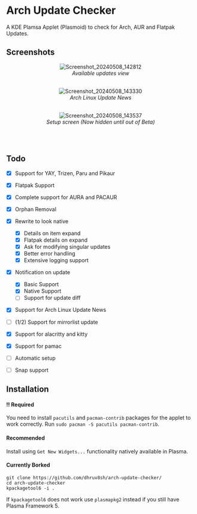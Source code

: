 # Arch Update Checker
A KDE Plamsa Applet (Plasmoid) to check for Arch, AUR and Flatpak Updates.

## Screenshots

<div align="center">
<p>
  
![Screenshot_20240508_142812](https://github.com/dhruv8sh/arch-update-checker/assets/67322047/aebae6ed-d075-4a8c-b5ee-57de7fe6c1c7)<br/>
<i>Available updates view</i>
<br/><br/>
</p>

<p>
  
![Screenshot_20240508_143330](https://github.com/dhruv8sh/arch-update-checker/assets/67322047/5edb0542-12f2-40e2-8cb8-1faa348b96ff)<br/>
<i>Arch Linux Update News</i>
<br/><br/>
</p>

<p>

![Screenshot_20240508_143537](https://github.com/dhruv8sh/arch-update-checker/assets/67322047/91ee7d25-54fd-4191-b65e-51533aa27f8e)<br/>
<i>Setup screen (Now hidden until out of Beta)</i>

<br/><br/>
</p>

</div>

## Todo
- [x] Support for YAY, Trizen, Paru and Pikaur
- [x] Flatpak Support
- [x] Complete support for AURA and PACAUR
- [x] Orphan Removal
- [x] Rewrite to look native
  - [x] Details on item expand
  - [x] Flatpak details on expand
  - [x] Ask for modifying singular updates
  - [x] Better error handling
  - [x] Extensive logging support
- [x] Notification on update
  - [x] Basic Support
  - [x] Native Support
  - [ ] Support for update diff
- [x] Support for Arch Linux Update News
- [ ] (1/2) Support for mirrorlist update
- [x] Support for alacritty and kitty
- [x] Support for pamac
- [ ] Automatic setup
- [ ] Snap support


## Installation

#### !! Required
You need to install ```pacutils``` and ```pacman-contrib``` packages for the applet to work correctly.
Run ```sudo pacman -S pacutils pacman-contrib```.

#### Recommended
Install using ```Get New Widgets...``` functionality natively available in Plasma.

#### Currently Borked
```
git clone https://github.com/dhruv8sh/arch-update-checker/
cd arch-update-checker
kpackagetool6 -i .
```
If ```kpackagetool6``` does not work use ```plasmapkg2``` instead if you still have Plasma Framework 5.


